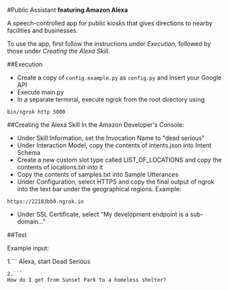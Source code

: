 #Public Assistant
**featuring Amazon Alexa**

A speech-controlled app for public kiosks that gives directions to nearby facilities and businesses.

To use the app, first follow the instructions under *Execution*, followed by those under *Creating the Alexa Skill*.

##Execution

* Create a copy of `config.example.py` as `config.py` and insert your Google API
* Execute main.py
* In a separate terminal, execute ngrok from the root directory using
```
bin/ngrok http 5000
```

##Creating the Alexa Skill
In the Amazon Developer's Console: 

* Under Skill Information, set the Invocation Name to "dead serious"
* Under Interaction Model, copy the contents of intents.json into Intent Schema
* Create a new custom slot type called LIST\_OF\_LOCATIONS and copy the contents of locations.txt into it
* Copy the contents of samples.txt into Sample Utterances
* Under Configuration, select HTTPS and copy the final output of ngrok into the text bar under the geographical regions. Example: 
```
https://22183bb0.ngrok.io
```
* Under SSL Certificate, select "My development endpoint is a sub-domain..."

##Test

Example input:

1.```
Alexa, start Dead Serious
```
2.```
How do I get from Sunset Park to a homeless shelter?
```
